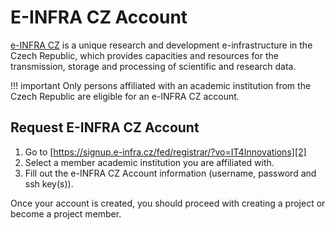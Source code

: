 # E-INFRA CZ Account

[e-INFRA CZ][1] is a unique research and development e-infrastructure in the Czech Republic,
which provides capacities and resources for the transmission, storage and processing of scientific and research data.

!!! important
    Only persons affiliated with an academic institution from the Czech Republic are eligible for an e-INFRA CZ account.

## Request E-INFRA CZ Account

1. Go to [https://signup.e-infra.cz/fed/registrar/?vo=IT4Innovations][2]
1. Select a member academic institution you are affiliated with.
1. Fill out the e-INFRA CZ Account information (username, password and ssh key(s)).

Once your account is created, you should proceed with creating a project or become a project member.

[1]: https://www.e-infra.cz/en
[2]: https://signup.e-infra.cz/fed/registrar/?vo=IT4Innovations
